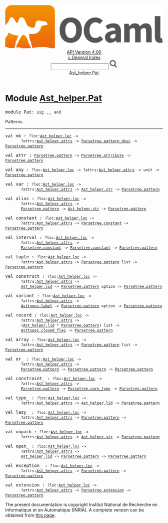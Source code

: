 <!-- ((! set title API !)) ((! set documentation !)) ((! set api !)) ((! set nobreadcrumb !)) -->
<div class="api"><header><nav class="toc brand"><a class="brand" href="https://ocaml.org/"><img src="colour-logo-gray.svg" class="svg" alt="OCaml"></a></nav><nav class="toc"><div class="toc_version"><a href="/docs" id="version-select">API Version 4.06</a></div><a href="index.html">&lt; General Index</a><div class="api_search"><input type="text" name="apisearch" id="api_search" oninput="mySearch(false);" onkeypress="this.oninput();" onclick="this.oninput();" onpaste="this.oninput();">
<img src="search_icon.svg" alt="Search" class="svg" onclick="mySearch(false)"></div>
<div id="search_results"></div><div class="toc_title"><a href="#top">Ast_helper.Pat</a></div><ul></ul></nav></header>

<h1>Module <a href="type_Ast_helper.Pat.html">Ast_helper.Pat</a></h1>

<pre><span id="MODULEPat"><span class="keyword">module</span> Pat</span>: <code class="code"><span class="keyword">sig</span></code> <a href="Ast_helper.Pat.html">..</a> <code class="code"><span class="keyword">end</span></code></pre><div class="info module top">
<div class="info-desc">
<p>Patterns</p>
</div>
</div>
<hr width="100%">

<pre><span id="VALmk"><span class="keyword">val</span> mk</span> : <code class="type">?loc:<a href="Ast_helper.html#TYPEloc">Ast_helper.loc</a> -&gt;<br>       ?attrs:<a href="Ast_helper.html#TYPEattrs">Ast_helper.attrs</a> -&gt; <a href="Parsetree.html#TYPEpattern_desc">Parsetree.pattern_desc</a> -&gt; <a href="Parsetree.html#TYPEpattern">Parsetree.pattern</a></code></pre>
<pre><span id="VALattr"><span class="keyword">val</span> attr</span> : <code class="type"><a href="Parsetree.html#TYPEpattern">Parsetree.pattern</a> -&gt; <a href="Parsetree.html#TYPEattribute">Parsetree.attribute</a> -&gt; <a href="Parsetree.html#TYPEpattern">Parsetree.pattern</a></code></pre>
<pre><span id="VALany"><span class="keyword">val</span> any</span> : <code class="type">?loc:<a href="Ast_helper.html#TYPEloc">Ast_helper.loc</a> -&gt; ?attrs:<a href="Ast_helper.html#TYPEattrs">Ast_helper.attrs</a> -&gt; unit -&gt; <a href="Parsetree.html#TYPEpattern">Parsetree.pattern</a></code></pre>
<pre><span id="VALvar"><span class="keyword">val</span> var</span> : <code class="type">?loc:<a href="Ast_helper.html#TYPEloc">Ast_helper.loc</a> -&gt;<br>       ?attrs:<a href="Ast_helper.html#TYPEattrs">Ast_helper.attrs</a> -&gt; <a href="Ast_helper.html#TYPEstr">Ast_helper.str</a> -&gt; <a href="Parsetree.html#TYPEpattern">Parsetree.pattern</a></code></pre>
<pre><span id="VALalias"><span class="keyword">val</span> alias</span> : <code class="type">?loc:<a href="Ast_helper.html#TYPEloc">Ast_helper.loc</a> -&gt;<br>       ?attrs:<a href="Ast_helper.html#TYPEattrs">Ast_helper.attrs</a> -&gt;<br>       <a href="Parsetree.html#TYPEpattern">Parsetree.pattern</a> -&gt; <a href="Ast_helper.html#TYPEstr">Ast_helper.str</a> -&gt; <a href="Parsetree.html#TYPEpattern">Parsetree.pattern</a></code></pre>
<pre><span id="VALconstant"><span class="keyword">val</span> constant</span> : <code class="type">?loc:<a href="Ast_helper.html#TYPEloc">Ast_helper.loc</a> -&gt;<br>       ?attrs:<a href="Ast_helper.html#TYPEattrs">Ast_helper.attrs</a> -&gt; <a href="Parsetree.html#TYPEconstant">Parsetree.constant</a> -&gt; <a href="Parsetree.html#TYPEpattern">Parsetree.pattern</a></code></pre>
<pre><span id="VALinterval"><span class="keyword">val</span> interval</span> : <code class="type">?loc:<a href="Ast_helper.html#TYPEloc">Ast_helper.loc</a> -&gt;<br>       ?attrs:<a href="Ast_helper.html#TYPEattrs">Ast_helper.attrs</a> -&gt;<br>       <a href="Parsetree.html#TYPEconstant">Parsetree.constant</a> -&gt; <a href="Parsetree.html#TYPEconstant">Parsetree.constant</a> -&gt; <a href="Parsetree.html#TYPEpattern">Parsetree.pattern</a></code></pre>
<pre><span id="VALtuple"><span class="keyword">val</span> tuple</span> : <code class="type">?loc:<a href="Ast_helper.html#TYPEloc">Ast_helper.loc</a> -&gt;<br>       ?attrs:<a href="Ast_helper.html#TYPEattrs">Ast_helper.attrs</a> -&gt; <a href="Parsetree.html#TYPEpattern">Parsetree.pattern</a> list -&gt; <a href="Parsetree.html#TYPEpattern">Parsetree.pattern</a></code></pre>
<pre><span id="VALconstruct"><span class="keyword">val</span> construct</span> : <code class="type">?loc:<a href="Ast_helper.html#TYPEloc">Ast_helper.loc</a> -&gt;<br>       ?attrs:<a href="Ast_helper.html#TYPEattrs">Ast_helper.attrs</a> -&gt;<br>       <a href="Ast_helper.html#TYPElid">Ast_helper.lid</a> -&gt; <a href="Parsetree.html#TYPEpattern">Parsetree.pattern</a> option -&gt; <a href="Parsetree.html#TYPEpattern">Parsetree.pattern</a></code></pre>
<pre><span id="VALvariant"><span class="keyword">val</span> variant</span> : <code class="type">?loc:<a href="Ast_helper.html#TYPEloc">Ast_helper.loc</a> -&gt;<br>       ?attrs:<a href="Ast_helper.html#TYPEattrs">Ast_helper.attrs</a> -&gt;<br>       <a href="Asttypes.html#TYPElabel">Asttypes.label</a> -&gt; <a href="Parsetree.html#TYPEpattern">Parsetree.pattern</a> option -&gt; <a href="Parsetree.html#TYPEpattern">Parsetree.pattern</a></code></pre>
<pre><span id="VALrecord"><span class="keyword">val</span> record</span> : <code class="type">?loc:<a href="Ast_helper.html#TYPEloc">Ast_helper.loc</a> -&gt;<br>       ?attrs:<a href="Ast_helper.html#TYPEattrs">Ast_helper.attrs</a> -&gt;<br>       (<a href="Ast_helper.html#TYPElid">Ast_helper.lid</a> * <a href="Parsetree.html#TYPEpattern">Parsetree.pattern</a>) list -&gt;<br>       <a href="Asttypes.html#TYPEclosed_flag">Asttypes.closed_flag</a> -&gt; <a href="Parsetree.html#TYPEpattern">Parsetree.pattern</a></code></pre>
<pre><span id="VALarray"><span class="keyword">val</span> array</span> : <code class="type">?loc:<a href="Ast_helper.html#TYPEloc">Ast_helper.loc</a> -&gt;<br>       ?attrs:<a href="Ast_helper.html#TYPEattrs">Ast_helper.attrs</a> -&gt; <a href="Parsetree.html#TYPEpattern">Parsetree.pattern</a> list -&gt; <a href="Parsetree.html#TYPEpattern">Parsetree.pattern</a></code></pre>
<pre><span id="VALor_"><span class="keyword">val</span> or_</span> : <code class="type">?loc:<a href="Ast_helper.html#TYPEloc">Ast_helper.loc</a> -&gt;<br>       ?attrs:<a href="Ast_helper.html#TYPEattrs">Ast_helper.attrs</a> -&gt;<br>       <a href="Parsetree.html#TYPEpattern">Parsetree.pattern</a> -&gt; <a href="Parsetree.html#TYPEpattern">Parsetree.pattern</a> -&gt; <a href="Parsetree.html#TYPEpattern">Parsetree.pattern</a></code></pre>
<pre><span id="VALconstraint_"><span class="keyword">val</span> constraint_</span> : <code class="type">?loc:<a href="Ast_helper.html#TYPEloc">Ast_helper.loc</a> -&gt;<br>       ?attrs:<a href="Ast_helper.html#TYPEattrs">Ast_helper.attrs</a> -&gt;<br>       <a href="Parsetree.html#TYPEpattern">Parsetree.pattern</a> -&gt; <a href="Parsetree.html#TYPEcore_type">Parsetree.core_type</a> -&gt; <a href="Parsetree.html#TYPEpattern">Parsetree.pattern</a></code></pre>
<pre><span id="VALtype_"><span class="keyword">val</span> type_</span> : <code class="type">?loc:<a href="Ast_helper.html#TYPEloc">Ast_helper.loc</a> -&gt;<br>       ?attrs:<a href="Ast_helper.html#TYPEattrs">Ast_helper.attrs</a> -&gt; <a href="Ast_helper.html#TYPElid">Ast_helper.lid</a> -&gt; <a href="Parsetree.html#TYPEpattern">Parsetree.pattern</a></code></pre>
<pre><span id="VALlazy_"><span class="keyword">val</span> lazy_</span> : <code class="type">?loc:<a href="Ast_helper.html#TYPEloc">Ast_helper.loc</a> -&gt;<br>       ?attrs:<a href="Ast_helper.html#TYPEattrs">Ast_helper.attrs</a> -&gt; <a href="Parsetree.html#TYPEpattern">Parsetree.pattern</a> -&gt; <a href="Parsetree.html#TYPEpattern">Parsetree.pattern</a></code></pre>
<pre><span id="VALunpack"><span class="keyword">val</span> unpack</span> : <code class="type">?loc:<a href="Ast_helper.html#TYPEloc">Ast_helper.loc</a> -&gt;<br>       ?attrs:<a href="Ast_helper.html#TYPEattrs">Ast_helper.attrs</a> -&gt; <a href="Ast_helper.html#TYPEstr">Ast_helper.str</a> -&gt; <a href="Parsetree.html#TYPEpattern">Parsetree.pattern</a></code></pre>
<pre><span id="VALopen_"><span class="keyword">val</span> open_</span> : <code class="type">?loc:<a href="Ast_helper.html#TYPEloc">Ast_helper.loc</a> -&gt;<br>       ?attrs:<a href="Ast_helper.html#TYPEattrs">Ast_helper.attrs</a> -&gt;<br>       <a href="Ast_helper.html#TYPElid">Ast_helper.lid</a> -&gt; <a href="Parsetree.html#TYPEpattern">Parsetree.pattern</a> -&gt; <a href="Parsetree.html#TYPEpattern">Parsetree.pattern</a></code></pre>
<pre><span id="VALexception_"><span class="keyword">val</span> exception_</span> : <code class="type">?loc:<a href="Ast_helper.html#TYPEloc">Ast_helper.loc</a> -&gt;<br>       ?attrs:<a href="Ast_helper.html#TYPEattrs">Ast_helper.attrs</a> -&gt; <a href="Parsetree.html#TYPEpattern">Parsetree.pattern</a> -&gt; <a href="Parsetree.html#TYPEpattern">Parsetree.pattern</a></code></pre>
<pre><span id="VALextension"><span class="keyword">val</span> extension</span> : <code class="type">?loc:<a href="Ast_helper.html#TYPEloc">Ast_helper.loc</a> -&gt;<br>       ?attrs:<a href="Ast_helper.html#TYPEattrs">Ast_helper.attrs</a> -&gt; <a href="Parsetree.html#TYPEextension">Parsetree.extension</a> -&gt; <a href="Parsetree.html#TYPEpattern">Parsetree.pattern</a></code></pre><div class="copyright">The present documentation is copyright Institut National de Recherche en Informatique et en Automatique (INRIA). A complete version can be obtained from <a href="http://caml.inria.fr/pub/docs/manual-ocaml/">this page</a>.</div></div>